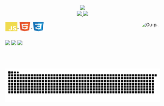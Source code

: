 <div align="center"> 
<a href="https://guespindola.github.io/site/" target="_blank"><img src="https://uploaddeimagens.com.br/images/003/817/037/original/126034683_3730013297029797_9160149791978720649_n_copiar.png?1649351983" target="_blank"></a>
</div>

<div align="center">
  <a href="https://github.com/guespindola">
  <img height="180em" src="https://github-readme-stats.vercel.app/api?username=guespindola&show_icons=true&theme=dracula&include_all_commits=true&count_private=true"/>
  <img height="180em" src="https://github-readme-stats.vercel.app/api/top-langs/?username=guespindola&layout=compact&langs_count=7&theme=dracula"/>
</div>
<div style="display: inline_block"><br>
  <img align="center" alt="Gu-Js" height="30" width="40" src="https://raw.githubusercontent.com/devicons/devicon/master/icons/javascript/javascript-plain.svg">
  <img align="center" alt="Gu-HTML" height="30" width="40" src="https://raw.githubusercontent.com/devicons/devicon/master/icons/html5/html5-original.svg">
  <img align="center" alt="Gu-CSS" height="30" width="40" src="https://raw.githubusercontent.com/devicons/devicon/master/icons/css3/css3-original.svg">
  <img align="right" alt="Gu-pic" height="150" style="border-radius:50px;" src="https://uploaddeimagens.com.br/images/003/816/672/original/20161107_002240000_iOS12.JPG?1649346180">
</div>
  
  ##
 
<div> 
  <a href="https://instagram.com/goticox" target="_blank"><img src="https://img.shields.io/badge/-Instagram-%23E4405F?style=for-the-badge&logo=instagram&logoColor=white" target="_blank"></a>
  <a href = "mailto:guespindola@gmail.com"><img src="https://img.shields.io/badge/-Gmail-%23333?style=for-the-badge&logo=gmail&logoColor=white" target="_blank"></a>
  <a href="https://www.linkedin.com/in/guespindola" target="_blank"><img src="https://img.shields.io/badge/-LinkedIn-%230077B5?style=for-the-badge&logo=linkedin&logoColor=white" target="_blank"></a> 
 
  ![Snake animation](https://github.com/guespindola/guespindola/blob/output/github-contribution-grid-snake.svg)
 
</div>
